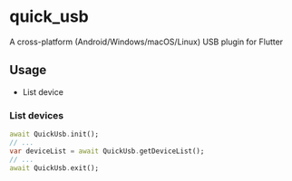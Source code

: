 # quick_usb

A cross-platform (Android/Windows/macOS/Linux) USB plugin for Flutter

## Usage

- List device

### List devices

```dart
await QuickUsb.init();
// ...
var deviceList = await QuickUsb.getDeviceList();
// ...
await QuickUsb.exit();
```

